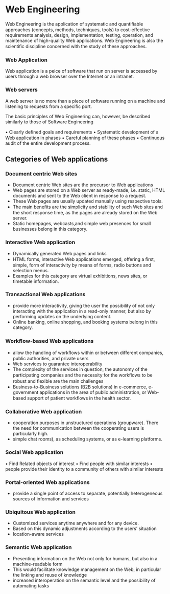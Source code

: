 # Web Engineering
Web Engineering is the application of systematic and quantiﬁable approaches (concepts, methods, techniques, tools) to cost-effective requirements analysis, design, implementation, testing, operation, and maintenance of high-quality Web applications.
Web Engineering is also the scientiﬁc discipline concerned with the study of these approaches.

### Web Application
Web application is a peice of software that run on server  is accessed by users through a web browser over the Internet or an intranet.

### Web servers
A web server is no more than a piece of software running on a machine and listening to requests from a specific port.

The basic principles of Web Engineering can, however, be described similarly to those of Software Engineering

• Clearly deﬁned goals and requirements
• Systematic development of a Web application in phases
• Careful planning of these phases
• Continuous audit of the entire development process.

## Categories of Web applications

### Document centric Web sites
- Document centric Web sites are the precursor to Web applications
- Web pages are stored on a Web server as ready-made, i.e. static, HTML documents and sent to the Web client in response to a request.
- These Web pages are usually updated manually using respective tools.
- The main beneﬁts are the simplicity and stability of such Web sites and the short response time, as the pages are already stored on the Web server.
- Static homepages, webcasts,and simple web presences for small businesses belong in this category.

### Interactive Web application
- Dynamically generated Web pages and links
- HTML forms, interactive Web applications emerged, offering a ﬁrst, simple, form of interactivity by means of forms, radio buttons and selection menus.
- Examples for this category are virtual exhibitions, news sites, or timetable information.

### Transactional Web applications
- provide more interactivity, giving the user the possibility of not only interacting with the application in a read-only manner, but also by performing updates on the underlying content.
- Online banking, online shopping, and booking systems belong in this category.

### Workﬂow-based Web applications
- allow the handling of workﬂows within or between different companies, public authorities, and private users
- Web services to guarantee interoperability
- The complexity of the services in question, the autonomy of the participating companies and the necessity for the workﬂows to be robust and ﬂexible are the main challenges
- Business-to-Business solutions (B2B solutions) in e-commerce, e-government applications in the area of public administration, or Web-based support of patient workﬂows in the health sector.

### Collaborative Web application
- cooperation purposes in unstructured operations (groupware). There the need for communication between the cooperating users is particularly high.
- simple chat rooms), as scheduling systems, or as e-learning platforms.

### Social Web application
• Find Related objects of interest
• Find people with similar interests
• people provide their identity to a community of others with similar interests

### Portal-oriented Web applications 
- provide a single point of access to separate, potentially heterogeneous sources of information and services


### Ubiquitous Web application
- Customized services anytime anywhere and for any device.
- Based on this dynamic adjustments according to the users’ situation
- location-aware services

### Semantic Web application
- Presenting information on the Web not only for humans, but also in a machine-readable form
- This would facilitate knowledge management on the Web, in particular the linking and reuse of knowledge
- increased interoperation on the semantic level and the possibility of automating tasks


